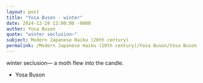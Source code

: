 ```yaml
---
layout: post
title: "Yosa Buson - winter"
date: 2024-12-28 12:00:00 -0000
author: Yosa Buson
quote: "winter seclusion—"
subject: Modern Japanese Haiku (20th century)
permalink: /Modern Japanese Haiku (20th century)/Yosa Buson/Yosa Buson - winter
---
```


winter seclusion—
a  moth flew
into the candle.

- Yosa Buson
